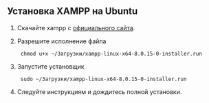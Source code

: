 ## Установка XAMPP на Ubuntu

1. Скачайте xampp с <a href="https://www.apachefriends.org/ru/download.html" target="_blank">официального сайта</a>.

2. Разрешите исполнение файла

        chmod u+x ~/Загрузки/xampp-linux-x64-8.0.15-0-installer.run

3. Запустите установщик

        sudo ~/Загрузки/xampp-linux-x64-8.0.15-0-installer.run

4. Следуйте инструкциям и дождитесь полной установки. 